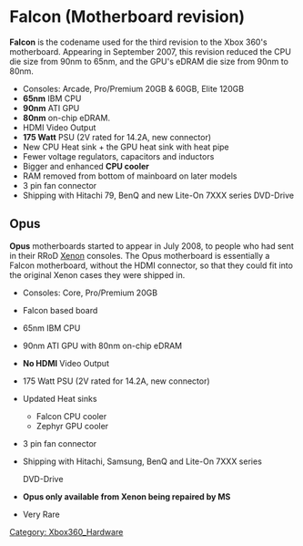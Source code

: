 # Falcon (Motherboard revision)

**Falcon** is the codename used for the third revision to the Xbox 360's
motherboard. Appearing in September 2007, this revision reduced the CPU
die size from 90nm to 65nm, and the GPU's eDRAM die size from 90nm to
80nm.

* Consoles: Arcade, Pro/Premium 20GB & 60GB, Elite 120GB
* **65nm** IBM CPU
* **90nm** ATI GPU
* **80nm** on-chip eDRAM.
* HDMI Video Output
* **175 Watt** PSU (2V rated for 14.2A, new connector)
* New CPU Heat sink + the GPU heat sink with heat pipe
* Fewer voltage regulators, capacitors and inductors
* Bigger and enhanced **CPU cooler**
* RAM removed from bottom of mainboard on later models
* 3 pin fan connector
* Shipping with Hitachi 79, BenQ and new Lite-On 7XXX series DVD-Drive

## Opus

**Opus** motherboards started to appear in July 2008, to people who had
sent in their RRoD [Xenon](../Xenon_(Motherboard)) consoles.
The Opus motherboard is essentially a Falcon motherboard, without the
HDMI connector, so that they could fit into the original Xenon cases
they were shipped in.

  + Consoles: Core, Pro/Premium 20GB
  + Falcon based board
  + 65nm IBM CPU
  + 90nm ATI GPU with 80nm on-chip eDRAM
  + **No HDMI** Video Output
  + 175 Watt PSU (2V rated for 14.2A, new connector)
  + Updated Heat sinks
      - Falcon CPU cooler
      - Zephyr GPU cooler
  + 3 pin fan connector
  + Shipping with Hitachi, Samsung, BenQ and Lite-On 7XXX series

    DVD-Drive

  + **Opus only available from Xenon being repaired by MS**
  + Very Rare

[Category: Xbox360_Hardware](../Category_Xbox360_Hardware)
